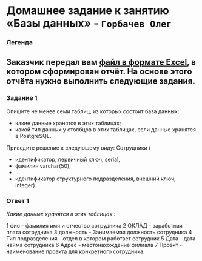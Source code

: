 # Домашнее задание к занятию «Базы данных» - `Горбачев Олег`

### Легенда
Заказчик передал вам [файл в формате Excel](https://github.com/netology-code/sdb-homeworks/blob/main/resources/hw-12-1.xlsx), в котором сформирован отчёт. 
На основе этого отчёта нужно выполнить следующие задания.
---

### Задание 1
Опишите не менее семи таблиц, из которых состоит база данных:
- какие данные хранятся в этих таблицах;
- какой тип данных у столбцов в этих таблицах, если данные хранятся в PostgreSQL.

Приведите решение к следующему виду:
Сотрудники (
- идентификатор, первичный ключ, serial,
- фамилия varchar(50),
- ...
- идентификатор структурного подразделения, внешний ключ, integer).

### Ответ 1
*Какие данные хранятся в этих таблицах :*

1 фио  - фамилия имя и отчество сотрудника 
2 ОКЛАД  - заработная плата сотрудника
3 должность  - Занимаемая должность сотрудника
4 Тип подразделения - отдел в котором работает сотрудник
5 Дата - дата найма сотрудника
6 Адрес - местонахождение филиала
7 Проэкт - наименование проэкта для конкретного сотрудника.
